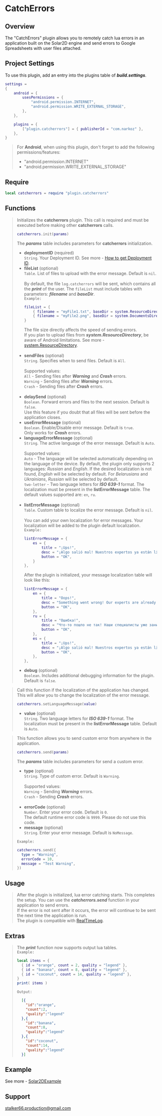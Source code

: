 # CatchErrors
## Overview
The "CatchErrors" plugin allows you to remotely catch lua errors in an application built on the Solar2D engine and send errors to Google Spreadsheets with user files attached.
## Project Settings
To use this plugin, add an entry into the plugins table of ***build.settings***.
```lua
settings = 
{
	android = {
		usesPermissions = {
			"android.permission.INTERNET",
			"android.permission.WRITE_EXTERNAL_STORAGE",
		},
	},

	plugins = {
		["plugin.catcherrors"] = { publisherId = "com.narkoz" },
	},
}
```
> For **Android**, when using this plugin, don't forget to add the following permissions/features:
> * "android.permission.INTERNET"
> * "android.permission.WRITE_EXTERNAL_STORAGE"
## Require
```lua
local catcherrors = require "plugin.catcherrors"
```
## Functions
> Initializes the **catcherrors** plugin. This call is required and must be executed before making other **catcherrors** calls.
> ```lua
> catcherrors.init(params)
> ```
> The ***params*** table includes parameters for **catcherrors** initialization. <br/>
> * **deploymentID** (required) <br/>
> `String`. Your Deployment ID. See more - [How to get Deployment ID](https://github.com/stalker-66/RealTimeLog/blob/87fbaddbe90e5688e710bcd2040e7bfd80627f17/Docs/How%20to%20get%20Deployment%20ID.md). <br/>
> * **fileList** (optional) <br/>
> `Table`. List of files to upload with the error message. Default is `nil`. <br/> <br/>
> By default, the file `log.catcherrors` will be sent, which contains all the ***print*** of the user. The `fileList` must include tables with parameters: ***filename*** and ***baseDir***. <br/>
> `Example:` <br/>
> 	```lua
> 	fileList = {
> 		{ filename = "myFile1.txt", baseDir = system.ResourceDirectory },
> 		{ filename = "myFile2.png", baseDir = system.DocumentsDirectory },
> 	}
> 	```
> 	The file size directly affects the speed of sending errors. <br/>
> 	If you plan to upload files from ***system.ResourceDirectory***, be aware of Android limitations. See more - [system.ResourceDirectory](https://docs.coronalabs.com/api/library/system/ResourceDirectory.html). <br/> <br/>
> * **sendFiles** (optional) <br/>
> `String`. Specifies when to send files. Default is `All`. <br/> <br/>
> Supported values: <br/>
> `All` - Sending files after ***Warning*** and ***Crash*** errors. <br/>
> `Warning` - Sending files after ***Warning*** errors. <br/>
> `Crash` - Sending files after ***Crash*** errors. <br/> <br/>
> * **delaySend** (optional) <br/>
> `Boolean`. Forward errors and files to the next session. Default is `false`. <br/>
> Use this feature if you doubt that all files will be sent before the application closes. <br/>
> * **useErrorMessage** (optional) <br/>
> `Boolean`. Enable/Disable error message. Default is `true`. <br/>
> Only works for ***Crash*** errors. <br/>
> * **languageErrorMessage** (optional) <br/>
> `String`. The active language of the error message. Default is `Auto`. <br/> <br/>
> Supported values: <br/>
> `Auto` - The language will be selected automatically depending on the language of the device. By default, the plugin only supports 2 languages: *Russian* and *English*. If the desired localization is not found, *English* will be selected by default. For *Belarusians* and *Ukrainians*, *Russian* will be selected by default. <br/>
> `two-letter` - Two language letters for ***ISO 639-1*** format. The localization must be present in the **listErrorMessage** table. The default values supported are: `en`, `ru`. <br/> <br/>
> * **listErrorMessage** (optional) <br/>
> `Table`. Custom table to localize the error message. Default is `nil`. <br/> <br/>
> You can add your own localization for error messages. Your localization will be added to the plugin default localization. <br/>
>	`Example:` <br/>
> 	```lua
>	listErrorMessage = {
>		es = {
>			title = "¡Ups!",
>			desc = "¡Algo salió mal! Nuestros expertos ya están lidiando con este problema. Pedimos disculpas por las molestias, la aplicación se cerrará.",
>			button = "OK",
>		}
>	},
> 	```
> 	After the plugin is initialized, your message localization table will look like this: <br/>
> 	```lua
> 	listErrorMessage = {
> 		en = {
>			title = "Oops!",
>			desc = "Something went wrong! Our experts are already dealing with this problem. We apologize for the inconvenience, the application will be closed.",
>			button = "OK",
>		},
>		ru = {
>			title = "Ошибка!",
>			desc = "Что-то пошло не так! Наши специалисты уже занимаються решением данной проблемы. Просим прощения за неудобства, приложение будет закрыто.",
>			button = "ОК",
>		},
>		es = {
>			title = "¡Ups!",
>			desc = "¡Algo salió mal! Nuestros expertos ya están lidiando con este problema. Pedimos disculpas por las molestias, la aplicación se cerrará.",
>			button = "OK",
>		},
>	},
> 	```
> * **debug** (optional) <br/>
> `Boolean`. Includes additional debugging information for the plugin. Default is `false`. <br/>

> Call this function if the localization of the application has changed. This will allow you to change the localization of the error message.
> ```lua
> catcherrors.setLanguageMessage(value)
> ```
> * **value** (optional) <br/>
> `String`. Two language letters for ***ISO 639-1*** format. The localization must be present in the **listErrorMessage** table. Default is `Auto`. <br/>

> This function allows you to send custom error from anywhere in the application.
> ```lua
> catcherrors.send(params)
> ```
> The ***params*** table includes parameters for send a custom error. <br/>
> * **type** (optional) <br/>
> `String`. Type of custom error. Default is `Warning`. <br/> <br/>
> Supported values: <br/>
> `Warning` - Sending ***Warning*** errors. <br/>
> `Crash` - Sending ***Crash*** errors. <br/> <br/>
> * **errorCode** (optional) <br/>
> `Number`. Enter your error code. Default is `0`. <br/>
> The default runtime error code is `9999`. Please do not use this code. <br/>
> * **message** (optional) <br/>
> `String`. Enter your error message. Default is `NoMessage`. <br/>
> 
> `Example:` <br/>
> ```lua
> catcherrors.send({
> 	type = "Warning",
> 	errorCode = 10,
> 	message = "Test Warning",
> })
> ```
## Usage
> After the plugin is initialized, lua error catching starts. This completes the setup. You can use the ***catcherrors.send*** function in your application to send errors. <br/>
> If the error is not sent after it occurs, the error will continue to be sent the next time the application is run. <br/>
> The plugin is compatible with [RealTimeLog](https://github.com/stalker-66/RealTimeLog).
## Extras
> The ***print*** function now supports output lua tables. <br/>
> `Example:` <br/>
> ```lua
> local items = {
> 	{ id = "orange", count = 2, quality = "legend" },
> 	{ id = "banana", count = 8, quality = "legend" },
> 	{ id = "coconut", count = 14, quality = "legend" },
> }
> print( items )
> ```
> `Output:` <br/>
> ```json
>   [{
>     "id":"orange",
>     "count":2,
>     "quality":"legend"
>   },{
>     "id":"banana",
>     "count":8,
>     "quality":"legend"
>   },{
>     "id":"coconut",
>     "count":14,
>     "quality":"legend"
>   }]
> ```
## Example
See more - [Solar2DExample](https://github.com/stalker-66/CatchErrors/tree/main/Solar2DExample)
## Support
stalker66.production@gmail.com
